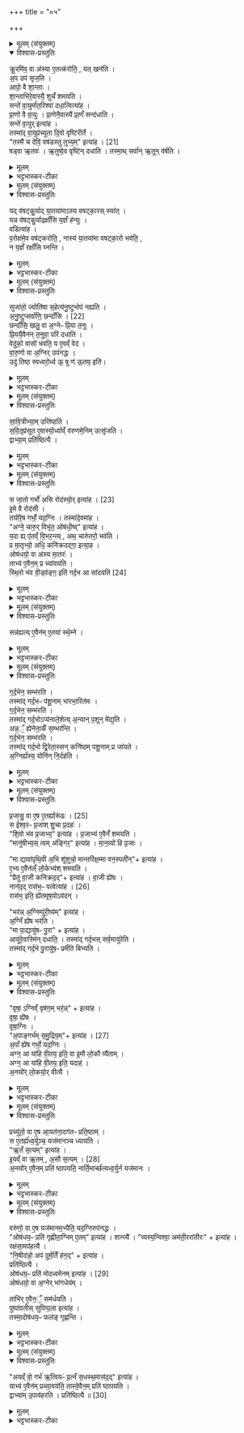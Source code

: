 +++
title = "०५"

+++

<details><summary>मूलम् (संयुक्तम्)</summary>

क्रू॒रमि॑व॒ वा अ॑स्या ए॒तत्क॑रोति॒ यत्खन॑त्य॒प उप॑ सृज॒त्यापो॒ वै शा॒न्ताश्शा॒न्ताभि॑रे॒वास्यै॒ शुचँ॑ शमयति॒ सन्ते॑ वा॒युर्मा॑त॒रिश्वा॑ दधा॒त्वित्या॑ह प्रा॒णो वै वा॒युᳶ प्रा॒णेनै॒वास्यै॑ प्रा॒णँ सन्द॑धाति॒ सन्ते॑ वा॒युरित्या॑ह॒ तस्मा॑द्वा॒युप्र॑च्युता दि॒वो वृष्टि॑रीर्ते॒ तस्मै॑ च देवि॒ वष॑डस्तु [21]  
तुभ्य॒मित्या॑ह॒ षड्वा ऋ॒तव॑ ऋ॒तुष्वे॒व वृष्टि॑न्दधाति॒ तस्मा॒त्सर्वा॑नृ॒तून्व॑र्षति॒
</details>

<details open><summary>विश्वास-प्रस्तुतिः</summary>

क्रू॒रमि॑व॒ वा अ॑स्या ए॒तत्क॑रोति॒ , यत् खन॑ति ।  
अ॒प उप॑ सृज॒ति ।  
आपो॒ वै शा॒न्ताः ।  
शा॒न्ताभि॑रे॒वास्यै॒ शुचँ॑ शमयति ।  
सन्ते॑ वा॒युर्मा॑त॒रिश्वा॑ दधा॒त्वित्या॑ह ।  
प्रा॒णो वै वा॒युः । प्रा॒णेनै॒वास्यै॑ प्रा॒णँ सन्द॑धाति ।  
सन्ते॑ वा॒युर् इत्या॑ह ।  
तस्मा॑द् वा॒युप्र॑च्युता दि॒वो वृष्टि॑रीर्ते ।   
"तस्मै॑ च देवि॒ वष॑डस्तु तुभ्य॒म्" इत्या॑ह । [21]  
षड्वा ऋ॒तवः॑ । ऋ॒तुष्वे॒व वृष्टि॑न् दधाति ।
तस्मा॒थ् सर्वा॑न् ऋ॒तून् व॑र्षति ।  
</details>

<details><summary>मूलम्</summary>

क्रू॒रमि॑व॒ वा अ॑स्या ए॒तत्क॑रोति॒ , यत् खन॑ति ।  
अ॒प उप॑ सृज॒ति ।  
आपो॒ वै शा॒न्ताः ।  
शा॒न्ताभि॑रे॒वास्यै॒ शुचँ॑ शमयति ।  
सन्ते॑ वा॒युर्मा॑त॒रिश्वा॑ दधा॒त्वित्या॑ह ।  
प्रा॒णो वै वा॒युः । प्रा॒णेनै॒वास्यै॑ प्रा॒णँ सन्द॑धाति ।  
सन्ते॑ वा॒युर् इत्या॑ह ।  
तस्मा॑द् वा॒युप्र॑च्युता दि॒वो वृष्टि॑रीर्ते ।   
"तस्मै॑ च देवि॒ वष॑डस्तु तुभ्य॒म्" इत्या॑ह । [21]  
षड्वा ऋ॒तवः॑ । ऋ॒तुष्वे॒व वृष्टि॑न् दधाति ।
तस्मा॒थ् सर्वा॑न् ऋ॒तून् व॑र्षति ।  
</details>

<details><summary>भट्टभास्कर-टीका</summary>

1क्रूरमिवेत्यादि ॥ अस्याः पृथिव्याः अप उपसृजति अश्वलोमेनावटं पूरयित्वा 'सं ते वायुः' इति मन्त्रेणाप उपसृजति अपोवनयति शान्ताः सुखहेतवः । अस्या इति चतुर्थ्यर्थे षष्ठी । प्राणेनेति । प्राणेन वायुना अस्याः प्राणस्थानीयमवटं संदधाति 'हृदयं' इति मन्त्रे दर्शनात् । तस्मादिति । यस्मात् वायुः सन्धातृत्वेन अभिधीयते । तस्मात् वायुप्रच्युता वृष्टिः दिवः पृथिवीं गच्छति गत्वा च खातान्यतिवारयति । ईर गतौ तौदादिकः । षड्वा इति । षट्छब्दवता षट्छब्देनापां उपसर्जनात् वाचकत्वेन षट्छब्दवत्सु षट्स्वपि ऋतुषु वृष्टिं निदधाति ॥
</details>

<details><summary>मूलम् (संयुक्तम्)</summary>

यद्व॑षट्कु॒र्याद्या॒तया॑माऽस्य वषट्का॒रस्स्या॒द्यन्न व॑षट्कु॒र्याद्रक्षाँ॑सि य॒ज्ञँ ह॑न्यु॒र्वडित्या॑ह प॒रोक्ष॑मे॒व वष॑ट्करोति॒ नास्य॑ या॒तया॑मा वषट्का॒रो भव॑ति॒ न य॒ज्ञँ रक्षाँ॑सि घ्नन्ति॒
</details>

<details open><summary>विश्वास-प्रस्तुतिः</summary>

यद् व॑षट्कु॒र्याद् या॒तया॑माऽस्य वषट्का॒रस् स्या॑त् ।  
यन्न व॑षट्कु॒र्याद्रक्षाँ॑सि य॒ज्ञँ ह॑न्युः ।   
वडित्या॑ह ।  
प॒रोक्ष॑मे॒व वष॑ट्करोति॒ , नास्य॑ या॒तया॑मा वषट्का॒रो भव॑ति॒ ,  
न य॒ज्ञँ रक्षाँ॑सि घ्नन्ति ।  
</details>

<details><summary>मूलम्</summary>

यद् व॑षट्कु॒र्याद् या॒तया॑माऽस्य वषट्का॒रस् स्या॑त् ।  
यन्न व॑षट्कु॒र्याद्रक्षाँ॑सि य॒ज्ञँ ह॑न्युः ।   
वडित्या॑ह ।  
प॒रोक्ष॑मे॒व वष॑ट्करोति॒ , नास्य॑ या॒तया॑मा वषट्का॒रो भव॑ति॒ ,  
न य॒ज्ञँ रक्षाँ॑सि घ्नन्ति ।  
</details>

<details><summary>भट्टभास्कर-टीका</summary>

2यदित्यादि ॥ वषट्कारस्य करणे यातयामा आत्तरसः स्यात् उपयुक्तत्वात् । अकरणे यज्ञं रक्षांसि च बाधेरन् । तस्माल्लुप्तवषट्कारं वडित्येव ब्रूयात् । तत्परोक्षमप्रत्यक्षं वषट्कारमेव करोति । तदनया यातयामत्वं अविकृतस्य अनुपयुक्तत्वात् । न च रक्षोभिः पीडा, एकदेशविकृतस्यानन्यत्वेन वषट्कारसद्भावात् ॥
</details>

<details><summary>मूलम् (संयुक्तम्)</summary>

सुजा॑तो॒ ज्योति॑षा स॒हेत्य॑नु॒ष्टुभोप॑ नह्यत्यनु॒ष्टुप् [22]  
सर्वा॑णि॒ छन्दाँ॑सि॒ छन्दाँ॑सि॒ खलु॒ वा अ॒ग्नेᳶ प्रि॒या त॒नूᳶ प्रि॒ययै॒वैन॑न्त॒नुवा॒ परि॑ दधाति॒ वेदु॑को॒ वासो॑ भवति॒ य ए॒वव्ँवेद॑ वारु॒णो वा अ॒ग्निरुप॑नद्ध॒ उदु॑ तिष्ठ स्वध्वरो॒र्ध्व ऊ॒ षु ण॑ ऊ॒तय॒ इति॑
</details>

<details open><summary>विश्वास-प्रस्तुतिः</summary>

सुजा॑तो॒ ज्योति॑षा स॒हेत्य॑नु॒ष्टुभोप॑ नह्यति ।  
अ॒नु॒ष्टुप्सर्वा॑णि॒ छन्दाँ॑सि । [22]  
छन्दाँ॑सि॒ खलु॒ वा अ॒ग्नेᳶ प्रि॒या त॒नूः ।  
प्रि॒ययै॒वैन॑न् त॒नुवा॒ परि॑ दधाति ।   
वेदु॑को॒ वासो॑ भवति॒ य ए॒वव्ँ वेद॑ ।  
वा॒रु॒णो वा अ॒ग्निर् उप॑नद्धः ।  
उदु॑ तिष्ठ स्वध्वरो॒र्ध्व ऊ॒ षु ण॑ ऊ॒तय॒ इति॑।  
</details>

<details><summary>मूलम्</summary>

सुजा॑तो॒ ज्योति॑षा स॒हेत्य॑नु॒ष्टुभोप॑ नह्यति ।  
अ॒नु॒ष्टुप्सर्वा॑णि॒ छन्दाँ॑सि । [22]  
छन्दाँ॑सि॒ खलु॒ वा अ॒ग्नेᳶ प्रि॒या त॒नूः ।  
प्रि॒ययै॒वैन॑न् त॒नुवा॒ परि॑ दधाति ।   
वेदु॑को॒ वासो॑ भवति॒ य ए॒वव्ँ वेद॑ ।  
वा॒रु॒णो वा अ॒ग्निर् उप॑नद्धः ।  
उदु॑ तिष्ठ स्वध्वरो॒र्ध्व ऊ॒ षु ण॑ ऊ॒तय॒ इति॑।  
</details>

<details><summary>भट्टभास्कर-टीका</summary>

3सुजात इत्यादि ॥ अनया त्रिष्टुभा योक्त्रेणापनह्यति परिदधाति संव्ययते एवं वेदिता लब्धवान् भवति । छान्दस उकञ् ॥
</details>

<details><summary>मूलम् (संयुक्तम्)</summary>

सावि॒त्रीभ्या॒मुत्ति॑ष्ठति सवि॒तृप्र॑सूत ए॒वास्यो॒र्ध्वाव्ँव॑रुणमे॒निमुत्सृ॑जति॒ द्वाभ्या॒म्प्रति॑ष्ठित्यै॒
</details>

<details open><summary>विश्वास-प्रस्तुतिः</summary>

सा॒वि॒त्रीभ्या॒म् उत्ति॑ष्ठति ।  
स॒वि॒तृप्र॑सूत ए॒वास्यो॒र्ध्वाव्ँ व॑रुणमे॒निम् उत्सृ॑जति ।  
द्वाभ्या॒म् प्रति॑ष्ठित्यै ।  
</details>

<details><summary>मूलम्</summary>

सा॒वि॒त्रीभ्या॒म् उत्ति॑ष्ठति ।  
स॒वि॒तृप्र॑सूत ए॒वास्यो॒र्ध्वाव्ँ व॑रुणमे॒निम् उत्सृ॑जति ।  
द्वाभ्या॒म् प्रति॑ष्ठित्यै ।  
</details>

<details><summary>भट्टभास्कर-टीका</summary>

4सावित्रीभ्यामित्यादि ॥ तुल्यकार्ययोः द्वितीयायाः सावित्रीत्वात् प्रथमाऽपि सावित्री । यद्वा - देवस्सविता तमर्हतीति देव्या । 'सुपां सुलुक्' इति तृतीयाया लुक् । सवितृप्रसूतः सवित्राऽनुज्ञातः । 'तृतीयाकर्मणि' इति पूर्वपदप्रकृतिस्वरत्वम् । वरुणमेनिमिति । वरुणो वारयिता निरोधकः तत्सम्बन्धिनी याऽस्य मेनिः रूपं वरुणगृहीतत्वं तामूर्ध्वामुत्सृजति सादयति अनेनार्धेन । द्वाभ्यामिति प्रतितिष्ठत्येव ॥
</details>

<details><summary>मूलम् (संयुक्तम्)</summary>

स जा॒तो गर्भो॑ असि [23]  
रोद॑स्यो॒रित्या॑हे॒मे वै रोद॑सी॒ तयो॑रे॒ष गर्भो॒ यद॒ग्निस्तस्मा॑दे॒वमा॒हाग्ने॒ चारु॒र्विभृ॑त॒ ओष॑धी॒ष्वित्या॑ह य॒दा ह्ये॑तव्ँवि॒भर॒न्त्यथ॒ चारु॑तरो॒ भव॑ति॒ प्र मा॒तृभ्यो॒ अधि॒ कनि॑क्रदद्गा॒ इत्या॒हौष॑धयो॒ वा अ॑स्य मा॒तर॒स्ताभ्य॑ ए॒वैन॒म्प्र च्या॑वयति स्थि॒रो भ॑व वी॒ड्व॑ङ्ग॒ इति॑ गर्द॒भ आ सा॑दयति [24]  
</details>

<details open><summary>विश्वास-प्रस्तुतिः</summary>

स जा॒तो गर्भो॑ असि  रोद॑स्यो॒र् इत्या॑ह । [23]  
इ॒मे वै रोद॑सी ।  
तयो॑रे॒ष गर्भो॒ यद॒ग्निः । तस्मा॑दे॒वमा॑ह ।  
"अग्ने॒ चारु॒र् विभृ॑त॒ ओष॑धी॒ष्व्" इत्या॑ह ।  
य॒दा ह्य् ए॑तव्ँ वि॒भर॒न्त्य् , अथ॒ चारु॑तरो॒ भव॑ति ।  
प्र मा॒तृभ्यो॒ अधि॒ कनि॑क्रदद्गा॒ इत्या॒ह ।  
ओष॑धयो॒ वा अ॑स्य मा॒तरः॑ ।  
ताभ्य॑ ए॒वैन॒म् प्र च्या॑वयति ।  
स्थि॒रो भ॑व वी॒ड्व॑ङ्ग॒ इति॑ गर्द॒भ आ सा॑दयति [24]  
</details>

<details><summary>मूलम्</summary>

स जा॒तो गर्भो॑ असि  रोद॑स्यो॒र् इत्या॑ह । [23]  
इ॒मे वै रोद॑सी ।  
तयो॑रे॒ष गर्भो॒ यद॒ग्निः । तस्मा॑दे॒वमा॑ह ।  
"अग्ने॒ चारु॒र् विभृ॑त॒ ओष॑धी॒ष्व्" इत्या॑ह ।  
य॒दा ह्य् ए॑तव्ँ वि॒भर॒न्त्य् , अथ॒ चारु॑तरो॒ भव॑ति ।  
प्र मा॒तृभ्यो॒ अधि॒ कनि॑क्रदद्गा॒ इत्या॒ह ।  
ओष॑धयो॒ वा अ॑स्य मा॒तरः॑ ।  
ताभ्य॑ ए॒वैन॒म् प्र च्या॑वयति ।  
स्थि॒रो भ॑व वी॒ड्व॑ङ्ग॒ इति॑ गर्द॒भ आ सा॑दयति [24]  
</details>

<details><summary>भट्टभास्कर-टीका</summary>

5स जात इति भरणमन्त्रः । इमे इत्यादि । गतम् । यदा हि इत्यादि । यदा ह्येतं जातमग्निं ओषधयो मातृस्थानीया विहरन्ति विविधं परिगृह्णन्ति । 'हृग्रहोर्भः' । 'तिङि चोदात्तवति' इति गतेरनुदात्तत्वम् समासश्च । अनन्तरं चारुतरो दर्शनीयतरो भवति । तस्मादेवमाहेत्येव । ओषधयो वा इति । मातृस्थानीयानां ओषधीनां सकाशमेनं प्रापयति ॥
</details>

<details><summary>मूलम् (संयुक्तम्)</summary>

सन्न॑ह्यत्ये॒वैन॑मे॒तया॑ स्थे॒म्ने
</details>

<details open><summary>विश्वास-प्रस्तुतिः</summary>

सन्न॑ह्यत्य् ए॒वैन॑म् ए॒तया॑ स्थे॒म्ने ।  
</details>

<details><summary>मूलम्</summary>

सन्न॑ह्यत्य् ए॒वैन॑म् ए॒तया॑ स्थे॒म्ने ।  
</details>

<details><summary>भट्टभास्कर-टीका</summary>

6सं नह्यत्येवेति ॥ एतया ऋचा आसादनं गर्दभस्य संनहनार्थम् । स्थिरो भव वीड्वङ्गो दृढाङ्गो भव वाजी भव हे अर्वन् । अरणकुशलेति । तच्च स्थेम्ने वहनकाले स्थिरत्वाय । प्रियस्थिरादिना स्थ आदेशः, उदात्तनिवृत्तिस्वरेण विभक्तेरुदात्तत्वम् ॥
</details>

<details><summary>मूलम् (संयुक्तम्)</summary>

ग॑र्द॒भेन॒ सम्भ॑रति॒ तस्मा॑द्गर्द॒भᳶ प॑शू॒नाम्भा॑रभा॒रित॑मो गर्द॒भेन॒ सम्भ॑रति॒ तस्मा॑द्गर्द॒भोऽप्य॑नाले॒शेत्य॒न्यान्प॒शून्मे॑द्य॒त्यन्न॒ँ॒ ह्ये॑नेना॒र्कँ स॒म्भर॑न्ति गर्द॒भेन॒ सम्भ॑रति॒ तस्मा॑द्गर्द॒भो द्वि॒रेता॒स्सन्कनि॑ष्ठम्पशू॒नाम्प्र जा॑यते॒ऽग्निर्ह्य॑स्य॒ योनि॑न्नि॒र्दह॑ति
</details>

<details open><summary>विश्वास-प्रस्तुतिः</summary>

ग॒र्द॒भेन॒ सम्भ॑रति ।  
तस्मा॑द् गर्द॒भᳶ प॑शू॒नाम् भा॑रभा॒रित॑मः ।  
ग॒र्द॒भेन॒ सम्भ॑रति ।  
तस्मा॑द् गर्द॒भोऽप्य॑नाले॒शेत्य् अ॒न्यान् प॒शून् मे॑द्य॒ति ।  
अन्न॒ँ॒ ह्ये॑नेना॒र्कँ स॒म्भर॑न्ति ।  
ग॒र्द॒भेन॒ सम्भ॑रति ।  
तस्मा॑द् गर्द॒भो द्वि॒रेता॒स्सन् कनि॑ष्ठम् पशू॒नाम् प्र जा॑यते ।  
अ॒ग्निर्ह्य॑स्य॒ योनि॑न् नि॒र्दह॑ति ।  
</details>

<details><summary>मूलम्</summary>

ग॒र्द॒भेन॒ सम्भ॑रति ।  
तस्मा॑द् गर्द॒भᳶ प॑शू॒नाम् भा॑रभा॒रित॑मः ।  
ग॒र्द॒भेन॒ सम्भ॑रति ।  
तस्मा॑द् गर्द॒भोऽप्य॑नाले॒शेत्य् अ॒न्यान् प॒शून् मे॑द्य॒ति ।  
अन्न॒ँ॒ ह्ये॑नेना॒र्कँ स॒म्भर॑न्ति ।  
ग॒र्द॒भेन॒ सम्भ॑रति ।  
तस्मा॑द् गर्द॒भो द्वि॒रेता॒स्सन् कनि॑ष्ठम् पशू॒नाम् प्र जा॑यते ।  
अ॒ग्निर्ह्य॑स्य॒ योनि॑न् नि॒र्दह॑ति ।  
</details>

<details><summary>भट्टभास्कर-टीका</summary>

7गर्दभेनेत्यादि ॥ पशूनां मध्ये अतिशयेन भारभारितमः भारं वोदुं समर्थः अग्नेरपि वोढृत्वात् कुशलस्सूक्ष्मो व्यावर्तकोऽन्यो हेतुः । तेनाल्पेनापि विरहितेऽस्मिन् गर्दभे सत्येव आयतनात् पशूनतिमेद्यति अतिक्रम्य मेहयति द्विरेता भवति । हेतुं समर्थयते - अन्नमिति । अर्कमर्चनीयं अनेन गर्दभेन यस्मात्संभरति तस्मात् अन्नं सन्नद्धेन तथा वोस्यति । 'द्वितीयाटौ स्वेनः' इत्येनादेशः अनुदात्तः । अर्चतेः कर्मणि घोञि अर्कः । तस्मादिति । द्विरेताः अपि सन् कनिष्ठं अतिस्वल्पमेव प्रजायते प्रजामुत्पादयति । अर्ग्निमिति । योनिं प्रजननशक्तिं अस्य स्त्र्यमाणो(?)निर्दहति ॥
</details>

<details><summary>मूलम् (संयुक्तम्)</summary>

प्र॒जासु॒ वा ए॒ष ए॒तर्ह्यारू॑ढः [25]  
स ई॑श्व॒रᳶ प्र॒जाश्शु॒चा प्र॒दह॑श्शि॒वो भ॑व प्र॒जाभ्य॒ इत्या॑ह प्र॒जाभ्य॑ ए॒वैनँ॑ शमयति॒ मानु॑षीभ्य॒स्त्वम॑ङ्गिर॒ इत्या॑ह मान॒व्यो॑ हि प्र॒जा मा द्यावा॑पृथि॒वी अ॒भि शू॑शुचो॒ मान्तरि॑क्ष॒म्मा वन॒स्पती॒नित्या॑है॒भ्य ए॒वैन॑ल्ँलो॒केभ्य॑श्शमयति॒ प्रैतु॑ वा॒जी कनि॑क्रद॒दित्या॑ह वा॒जी ह्ये॑ष नान॑द॒द्रास॑भ॒ᳶ पत्वेति॑ [26]  
आ॒ह॒ रास॑भ॒ इति॒ ह्ये॑तमृष॒योऽव॑द॒न्भर॑न्न॒ग्निम्पु॑री॒ष्य॑मित्या॑हा॒ग्निँ ह्ये॑ष भर॑ति॒ मा पा॒द्यायु॑षᳶ पु॒रेत्या॒हायु॑रे॒वास्मि॑न्दधाति॒ तस्मा॑द्गर्द॒भस्सर्व॒मायु॑रेति॒ तस्मा॑द्गर्द॒भे पु॒रायु॑ष॒ᳶ प्रमी॑ते बिभ्यति॒
</details>

<details open><summary>विश्वास-प्रस्तुतिः</summary>

प्र॒जासु॒ वा ए॒ष ए॒तर्ह्यारू॑ढः । [25]  
स ई॑श्व॒रᳶ प्र॒जाश् शु॒चा प्र॒दहः॑ ।  
"शि॒वो भ॑व प्र॒जाभ्य॒" इत्या॑ह । प्र॒जाभ्य॑ ए॒वैनँ॑ शमयति ।  
"मानु॑षीभ्य॒स् त्वम् अ॑ङ्गिर॒" इत्या॑ह ।  मा॒न॒व्यो॑ हि प्र॒जाः ।  

"मा द्यावा॑पृथि॒वी अ॒भि शू॑शुचो॒ मान्तरि॑क्ष॒म्मा वन॒स्पती॑न्"+ इत्या॑ह ।  
ए॒भ्य ए॒वैन॑ल्ँ लो॒केभ्य॑श् शमयति ।  
"प्रैतु॑ वा॒जी कनि॑क्रद॒द्"+ इत्या॑ह । वा॒जी ह्ये॑षः ।   
नान॑द॒द् रास॑भ॒ᳶ पत्वेत्या॑ह । [26]  
रास॑भ॒ इति॒ ह्ये॑तमृष॒योऽव॑दन् ।  

"भर॑न्न् अ॒ग्निम्पु॑री॒ष्य॑म्" इत्या॑ह ।  
अ॒ग्निँ ह्ये॑ष भर॑ति ।  
"मा पा॒द्यायु॑षᳶ पु॒रा" + इत्या॑ह ।  
आयु॑रे॒वास्मि॑न् दधाति॒ । तस्मा॑द् गर्द॒भस् सर्व॒मायु॑रेति ।  
तस्मा॑द् गर्द॒भे पु॒रायु॑ष॒ᳶ प्रमी॑ते बिभ्यति ।  
</details>

<details><summary>मूलम्</summary>

प्र॒जासु॒ वा ए॒ष ए॒तर्ह्यारू॑ढः । [25]  
स ई॑श्व॒रᳶ प्र॒जाश् शु॒चा प्र॒दहः॑ ।  
"शि॒वो भ॑व प्र॒जाभ्य॒" इत्या॑ह । प्र॒जाभ्य॑ ए॒वैनँ॑ शमयति ।  
"मानु॑षीभ्य॒स् त्वम् अ॑ङ्गिर॒" इत्या॑ह ।  मा॒न॒व्यो॑ हि प्र॒जाः ।  

"मा द्यावा॑पृथि॒वी अ॒भि शू॑शुचो॒ मान्तरि॑क्ष॒म्मा वन॒स्पती॑न्"+ इत्या॑ह ।  
ए॒भ्य ए॒वैन॑ल्ँ लो॒केभ्य॑श् शमयति ।  
"प्रैतु॑ वा॒जी कनि॑क्रद॒द्"+ इत्या॑ह । वा॒जी ह्ये॑षः ।   
नान॑द॒द् रास॑भ॒ᳶ पत्वेत्या॑ह । [26]  
रास॑भ॒ इति॒ ह्ये॑तमृष॒योऽव॑दन् ।  

"भर॑न्न् अ॒ग्निम्पु॑री॒ष्य॑म्" इत्या॑ह ।  
अ॒ग्निँ ह्ये॑ष भर॑ति ।  
"मा पा॒द्यायु॑षᳶ पु॒रा" + इत्या॑ह ।  
आयु॑रे॒वास्मि॑न् दधाति॒ । तस्मा॑द् गर्द॒भस् सर्व॒मायु॑रेति ।  
तस्मा॑द् गर्द॒भे पु॒रायु॑ष॒ᳶ प्रमी॑ते बिभ्यति ।  
</details>

<details><summary>भट्टभास्कर-टीका</summary>

8अथ शिवो भवेत्युपस्थानं विधातुमाह - प्रजास्विति ॥ यदा अग्निः बहिः आसादितो भवति एतर्हि एतस्मिन्काले एषोऽग्निः प्रजास्वारूढो भवति । पूर्ववदिदम एनादेशः । स इत्यादि । गतम् । 'ईश्वरे तोसुन्कसुनौ' इति दहतेः कसुन् । मानव्य इति । उदात्तनिवृत्तिस्वरेण ङीप उदात्तत्वम् । तत 'उदात्तस्वरितयोः' इति विभकिस्स्वर्यते । 'प्रैतु वाजी' इति पूर्ववन्नीयमानमनुमन्त्रयते । 'नानदत्' इत्यादिना शिष्टेन पादत्रयेण उत्तराभ्यां च ऋग्भ्यां गर्दभमन्वीयमानमनुमन्त्रयते । तस्मादिति । आयुषो मध्ये प्रमीते मृते गर्दभे बिभ्यति प्रजाः उत्पातत्वात् ॥
</details>

<details><summary>मूलम् (संयुक्तम्)</summary>

वृषा॒ग्निव्ँवृष॑ण॒म्भर॒न्नित्या॑ह वृषा॒ ह्ये॑ष वृषा॒ग्निर॒पाङ्गर्भ॑म् [27]  
स॒मु॒द्रिय॒मित्या॑हा॒पाँ ह्ये॑ष गर्भो॒ यद॒ग्निरग्न॒ आ या॑हि वी॒तय॒ इति॒ वा इ॒मौ लो॒कौ व्यै॑ता॒मग्न॒ आ या॑हि वी॒तय॒ इति॒ यदाहा॒नयो॑र्लो॒कयो॒र्वीत्यै॒
</details>

<details open><summary>विश्वास-प्रस्तुतिः</summary>

"वृषा॒ ऽग्निव्ँ वृष॑ण॒म् भर॒॑न्न्" + इत्या॑ह ।  
वृषा॒ ह्ये॑षः ।  
वृषा॒ग्निः ।  
"अ॒पाङ्गर्भ॑म् स॒मु॒द्रिय॒म्"+ इत्या॑ह । [27]  
अ॒पाँ ह्ये॑ष गर्भो॒ यद॒ग्निः ।  
अग्न॒ आ या॑हि वी॒तय॒ इति॒ वा इ॒मौ लो॒कौ व्यै॑ताम् ।  
अग्न॒ आ या॑हि वी॒तय॒ इति॒ यदाह॑ ।  
अ॒नयो॑र् लो॒कयो॒र् वीत्यै ।  
</details>

<details><summary>मूलम्</summary>

"वृषा॒ ऽग्निव्ँ वृष॑ण॒म् भर॒॑न्न्" + इत्या॑ह ।  
वृषा॒ ह्ये॑षः ।  
वृषा॒ग्निः ।  
"अ॒पाङ्गर्भ॑म् स॒मु॒द्रिय॒म्"+ इत्या॑ह । [27]  
अ॒पाँ ह्ये॑ष गर्भो॒ यद॒ग्निः ।  
अग्न॒ आ या॑हि वी॒तय॒ इति॒ वा इ॒मौ लो॒कौ व्यै॑ताम् ।  
अग्न॒ आ या॑हि वी॒तय॒ इति॒ यदाह॑ ।  
अ॒नयो॑र् लो॒कयो॒र् वीत्यै ।  
</details>

<details><summary>भट्टभास्कर-टीका</summary>

9वृषा हीति ॥ अयं सेक्ता अग्नि वृष्टिहेतुः । अग्न आयहीति वीतिः प्रजननशक्तिः । 'मन्त्रे वृष' इति क्तिन उदात्तत्वम् । अनयोर्लोकयोः प्रजानां प्रजननार्थं, आयाहीति वचनात् । इमौ लोकौ द्यावापृथिव्यौ व्यैतां व्यगच्छताम् । विगतयोर्ह्यनयोः प्रजननादिसिद्धिरिति । तस्मादेतद्वचनमनयोर्लोकयोः वीत्यै विगमनाय भवति । 'तादौ च' इति गतेः प्रकृतिस्वरत्वम् ॥
</details>

<details><summary>मूलम् (संयुक्तम्)</summary>

प्रच्यु॑तो॒ वा ए॒ष आ॒यत॑ना॒दग॑तᳶ प्रति॒ष्ठाँ स ए॒तर्ह्य॑ध्व॒र्युञ्च॒ यज॑मानञ्च ध्यायत्यृ॒तँ स॒त्यमित्या॑हे॒यव्ँवा ऋ॒तम॒सौ [28]  
स॒त्यम॒नयो॑रे॒वैन॒म्प्रति॑ ष्ठापयति॒ नार्ति॒मार्च्छ॑त्यध्व॒र्युर्न यज॑मानो॒
</details>

<details open><summary>विश्वास-प्रस्तुतिः</summary>

प्रच्यु॑तो॒ वा ए॒ष आ॒यत॑ना॒दग॑तᳶ प्रति॒ष्ठाम् ।  
स ए॒तर्ह्य॑ध्व॒र्युञ्च॒ यज॑मानञ्च ध्यायति ।  
"ऋ॒तँ स॒त्यम्" इत्या॑ह ।   
इ॒यव्ँ वा ऋ॒तम् , अ॒सौ स॒त्यम् । [28]  
अ॒नयो॑र् ए॒वैन॒म् प्रति॑ ष्ठापयति॒ नार्ति॒मार्च्छ॑त्यध्व॒र्युर्न यज॑मानः ।   
</details>

<details><summary>मूलम्</summary>

प्रच्यु॑तो॒ वा ए॒ष आ॒यत॑ना॒दग॑तᳶ प्रति॒ष्ठाम् ।  
स ए॒तर्ह्य॑ध्व॒र्युञ्च॒ यज॑मानञ्च ध्यायति ।  
"ऋ॒तँ स॒त्यम्" इत्या॑ह ।   
इ॒यव्ँ वा ऋ॒तम् , अ॒सौ स॒त्यम् । [28]  
अ॒नयो॑र् ए॒वैन॒म् प्रति॑ ष्ठापयति॒ नार्ति॒मार्च्छ॑त्यध्व॒र्युर्न यज॑मानः ।   
</details>

<details><summary>भट्टभास्कर-टीका</summary>

10प्रच्युत इत्यादि ॥ स्वस्थानात्प्रच्युतः प्रतिष्ठां च गतः क्वचिदास्थापितश्च । सोऽयमिदानीं अध्वर्युः यजमानं ध्यायति चिन्तयति किं कृतमाभ्यामिति क्रुध्यति । ऋतं सत्यमिति समीक्षते । प्रतिष्ठापयतीति । तेन अप्रतिष्ठितत्वदोषाभावः । नार्तिमार्छतीति । आङ्पूर्वोऽयमृच्छतिः विनाशे । अत्रानयोरेको गतिमात्रवचनः । आङ्पूर्वात् क्तिनः 'उपसर्गादृत्ति धातौ' इति वृद्धिः । 'तादौ च' इति गतेः प्रकृतिस्वरत्वम् । अवग्रहो नेष्यते ॥
</details>

<details><summary>मूलम् (संयुक्तम्)</summary>

वरु॑णो॒ वा ए॒ष यज॑मानम॒भ्यैति॒ यद॒ग्निरुप॑नद्ध॒ ओष॑धय॒ᳶ प्रति॑ गृह्णीता॒ग्निमे॒तमित्या॑ह॒ शान्त्यै॒ व्यस्य॒न्विश्वा॒ अम॑ती॒ररा॑ती॒रित्या॑ह॒ रक्ष॑सा॒मप॑हत्यै नि॒षीद॑न्नो॒ अप॑ दुर्म॒तिँ ह॑न॒दित्या॑ह॒ प्रति॑ष्ठित्या॒ ओष॑धय॒ᳶ प्रति॑ मोदध्वम् [29]  
ए॒न॒मित्या॒हौष॑धयो॒ वा अ॒ग्नेर्भा॑ग॒धेय॒न्ताभि॑रे॒वैन॒ँ॒ सम॑र्धयति॒ पुष्पा॑वतीस्सुपिप्प॒ला इत्या॑ह॒ तस्मा॒दोष॑धय॒ᳶ फल॑ङ्गृह्णन्त्य्
</details>

<details open><summary>विश्वास-प्रस्तुतिः</summary>

वरु॑णो॒ वा ए॒ष यज॑मानम॒भ्यैति॒ यद॒ग्निरुप॑नद्धः ।  
"ओष॑धय॒ᳶ प्रति॑ गृह्णीता॒ग्निम् ए॒तम्" इत्या॑ह । शान्त्यै॑ ।
"व्यस्य॒न्विश्वा॒ अम॑ती॒ररा॑तीरः" + इत्या॑ह ।  
रक्ष॑सा॒मप॑हत्यै ।  
"नि॒षीद॑न्नो॒ अप॑ दुर्म॒तिँ ह॑न॒द्" + इत्या॑ह ।  
प्रति॑ष्ठित्यै ।  
ओष॑धय॒ᳶ प्रति॑ मोदध्वमेनम् इत्या॑ह । [29]  
ओष॑धयो॒ वा अ॒ग्नेर् भा॑गधेय॑म् ।   

ताभि॑र् ए॒वैन॒ँ॒ सम॑र्धयति ।   
पुष्पा॑वतीस् सुपिप्प॒ला इत्या॑ह ।  
तस्मा॒दोष॑धय॒ᳶ फल॑ङ् गृह्णन्ति ।  
</details>

<details><summary>मूलम्</summary>

वरु॑णो॒ वा ए॒ष यज॑मानम॒भ्यैति॒ यद॒ग्निरुप॑नद्धः ।  
"ओष॑धय॒ᳶ प्रति॑ गृह्णीता॒ग्निम् ए॒तम्" इत्या॑ह । शान्त्यै॑ ।
"व्यस्य॒न्विश्वा॒ अम॑ती॒ररा॑तीरः" + इत्या॑ह ।  
रक्ष॑सा॒मप॑हत्यै ।  
"नि॒षीद॑न्नो॒ अप॑ दुर्म॒तिँ ह॑न॒द्" + इत्या॑ह ।  
प्रति॑ष्ठित्यै ।  
ओष॑धय॒ᳶ प्रति॑ मोदध्वमेनम् इत्या॑ह । [29]  
ओष॑धयो॒ वा अ॒ग्नेर् भा॑गधेय॑म् ।   

ताभि॑र् ए॒वैन॒ँ॒ सम॑र्धयति ।   
पुष्पा॑वतीस् सुपिप्प॒ला इत्या॑ह ।  
तस्मा॒दोष॑धय॒ᳶ फल॑ङ् गृह्णन्ति ।  
</details>

<details><summary>भट्टभास्कर-टीका</summary>

11वरुणो वा इत्यादि ॥ उपनद्धस्य प्रकृतत्वात् 'ओषधयः' इति द्वौ खर उपावहरणमन्त्रौ । शान्त्यै सुखहेतुत्वाय ॥
</details>

<details><summary>मूलम् (संयुक्तम्)</summary>

अयव्ँवो॒ गर्भ॑ ऋ॒त्वियᳶ॑ प्र॒त्नँ स॒धस्थ॒मास॑द॒दित्या॑ह॒ याभ्य॑ ए॒वैन॑म्प्रच्या॒वय॑ति॒ तास्वे॒वैन॒म्प्रति॑ ष्ठापयति॒ द्वाभ्या॑मु॒पाव॑हरति॒ प्रति॑ष्ठित्यै ॥ [30]  
</details>

<details open><summary>विश्वास-प्रस्तुतिः</summary>

"अयव्ँ वो॒ गर्भ॑ ऋ॒त्वियᳶ॑ प्र॒त्नँ स॒धस्थ॒मास॑द॒द्" इत्या॑ह ।  
याभ्य॑ ए॒वैन॑म् प्रच्या॒वय॑ति॒ तास्वे॒वैन॒म् प्रति॑ ष्ठापयति ।   
द्वाभ्या॑म् उ॒पाव॑हरति । प्रति॑ष्ठित्यै ॥ [30]  
</details>

<details><summary>मूलम्</summary>

"अयव्ँ वो॒ गर्भ॑ ऋ॒त्वियᳶ॑ प्र॒त्नँ स॒धस्थ॒मास॑द॒द्" इत्या॑ह ।  
याभ्य॑ ए॒वैन॑म् प्रच्या॒वय॑ति॒ तास्वे॒वैन॒म् प्रति॑ ष्ठापयति ।   
द्वाभ्या॑म् उ॒पाव॑हरति । प्रति॑ष्ठित्यै ॥ [30]  
</details>

<details><summary>भट्टभास्कर-टीका</summary>

12अयं व इति ॥ यासां सकाशं प्रापयितुं अयं स्थानात् प्रच्यावितः 'प्रमातृभ्यो अधि कनिक्रदत् गाः' इति तास्वेवौषधीषु एनं प्रतिष्ठापयति अयमग्निर्युष्माकं उत्सं आगत इति । द्वाभ्यामित्यादि । गतम् ॥

इति पञ्चमे प्रथमे पञ्चमोनुवाकः ॥  
</details>
